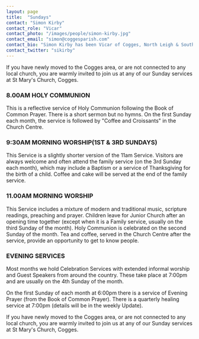 ```yaml
---
layout: page
title:  "Sundays"
contact: "Simon Kirby"
contact_role: "Vicar"
contact_photo: "/images/people/simon-kirby.jpg"
contact_email: "simon@coggesparish.com"
contact_bio: "Simon Kirby has been Vicar of Cogges, North Leigh & South Leigh since January 2013. He is married to Sue and has two sons Thomas & Luke. Before moving to Cogges the family lived in North London for 15 years where Simon worked among other things as a Youth Worker, Church planter, School Chaplain and School Rugby Coach. Simon can often be seen around Cogges shouting for his errant dog Odo to return."
contact_twitter: "sikirby"
---
```



If you have newly moved to the Cogges area, or are not connected to any local church, you are warmly invited to join us at any of our Sunday services at St Mary's Church, Cogges.

### 8.00AM HOLY COMMUNION
This is a reflective service of Holy Communion following the Book of Common Prayer. There is a short sermon but no hymns. On the first Sunday each month, the service is followed by "Coffee and Croissants" in the Church Centre.

### 9:30AM MORNING WORSHIP(1ST & 3RD SUNDAYS)
This Service is a slightly shorter version of the 11am Service. Visitors are always welcome and often attend the family service (on the 3rd Sunday each month), which may include a Baptism or a service of Thanksgiving for the birth of a child. Coffee and cake will be served at the end of the family service.

### 11.00AM MORNING WORSHIP
This Service includes a mixture of modern and traditional music, scripture readings, preaching and prayer. Children leave for Junior Church after an opening time together (except when it is a Family service, usually on the third Sunday of the month). Holy Communion is celebrated on the second Sunday of the month. Tea and coffee, served in the Church Centre after the service, provide an opportunity to get to know people.

### EVENING SERVICES
Most months we hold Celebration Services with extended informal worship and Guest Speakers from around the country. These take place at 7:00pm and are usually on the 4th Sunday of the month.

On the first Sunday of each month at 6:00pm there is a service of Evening Prayer (from the Book of Common Prayer). There is a quarterly healing service at 7:00pm (details will be in the weekly Update).

If you have newly moved to the Cogges area, or are not connected to any local church, you are warmly invited to join us at any of our Sunday services at St Mary's Church, Cogges.

